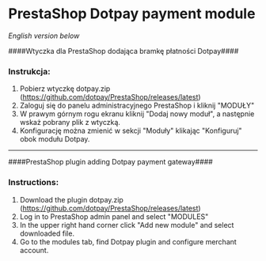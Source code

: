 PrestaShop Dotpay payment module
=====================

*English version below*

####Wtyczka dla PrestaShop dodająca bramkę płatności Dotpay####

### Instrukcja: ###
1. Pobierz wtyczkę dotpay.zip (https://github.com/dotpay/PrestaShop/releases/latest)
2. Zaloguj się do panelu administracyjnego PrestaShop i kliknij "MODUŁY"
3. W prawym górnym rogu ekranu kliknij "Dodaj nowy moduł", a następnie wskaż pobrany plik z wtyczką.
4. Konfigurację można zmienić w sekcji "Moduły" klikając "Konfiguruj" obok modułu Dotpay.

---------------------------------------

####PrestaShop plugin adding Dotpay payment gateway####

### Instructions: ###
1. Download the plugin dotpay.zip (https://github.com/dotpay/PrestaShop/releases/latest)
2. Log in to PrestaShop admin panel and select "MODULES"
3. In the upper right hand corner click "Add new module" and select downloaded file.
4. Go to the modules tab, find Dotpay plugin and configure merchant account.